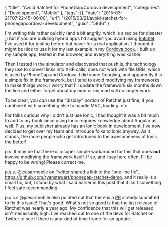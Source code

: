 {
	"title": "Avoid Ratchet for PhoneGap/Cordova development",
	"categories": [
		"Development",
		"Mobile"
	],
	"tags": [],
	"date": "2015-03-21T07:22:45+06:00",
	"url": "/2015/03/21/avoid-ratchet-for-phonegapcordova-development",
	"guid": "5846"
}

I'm writing this rather quickly (and a bit angrily, which is a recipe for disaster ;) but if you are building hybrid apps I'd suggest you avoid using <a href="http://goratchet.com/">Ratchet</a>. I've used it for testing before but never for a real application. I thought it might be nice to use it for my last example in my <a href="http://manning.com/camden/">Cordova book</a>. I built up my sample app, tested in the browser, and everything was kosher. 

<!--more-->

Then I tested in the simulator and discovered that push.js, the technology they use to convert links into XHR calls, does not work with file URIs, which is used by PhoneGap and Cordova. I did some Googling, and apparently it is a simple fix in the framework, but I tend to avoid modifying my frameworks to make things work. I worry that I'll update the framework six months down the line and either forget about my mod or my mod will no longer work. 

To be clear, you <i>can</i> use the "display" portion of Ratchet just fine, if you combine it with something else to handle MVC, loading, etc.

For folks curious why I didn't just use Ionic, I had thought it was a bit much to add to my book since using Ionic requires knowledge about Angular as well. Plus, my publisher already has an <a href="http://www.manning.com/wilken/">Ionic book</a> in development. I've now decided to get over my fears and introduce folks to Ionic anyway. As it stands, the more people who get introduced to the awesomeness of Ionic the better!

p.s. It may be that there <i>is</i> a super simple workaround for this that does <strong>not</strong> involve modifying the framework itself. If so, and I say here often, I'll be happy to be wrong! Please correct me.

p.s.s. @jcesarmobile on Twitter shared a link to the "one line fix", <a href="https://github.com/ryanstewart/phonegap-ratchet-demo">https://github.com/ryanstewart/phonegap-ratchet-demo</a>, and it really is a small fix, but, I stand by what I said earlier in this post that it isn't something I feel safe recommending.

p.s.s.s @jcesarmobile also pointed out that there is a <a href="https://github.com/twbs/ratchet/pull/750">PR</a> already submitted to fix this issue! That's good. What's not so good is that the last release of Ratchet was nearly a year ago. My confidence that this will get released isn't necessarily high. I've reached out to one of the devs for Ratchet on Twitter to see if there is any kind of time frame for an update.